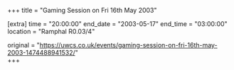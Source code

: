 +++
title = "Gaming Session on Fri 16th May 2003"

[extra]
time = "20:00:00"
end_date = "2003-05-17"
end_time = "03:00:00"
location = "Ramphal R0.03/4"

original = "https://uwcs.co.uk/events/gaming-session-on-fri-16th-may-2003-1474488941532/"    
+++



